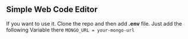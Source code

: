 ## Simple Web Code Editor

If you want to use it. Clone the repo and then add **.env** file.
Just add the following Variable there
`
MONGO_URL = your-mongo-url `
